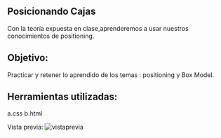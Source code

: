 Posicionando Cajas
----
Con la teoría expuesta en clase,aprenderemos a usar nuestros conocimientos de positioning.

Objetivo:
-----
Practicar y retener lo aprendido de los temas : positioning y Box Model.

Herramientas utilizadas:
-----
a.css b.html

Vista previa:
![vistaprevia]()
